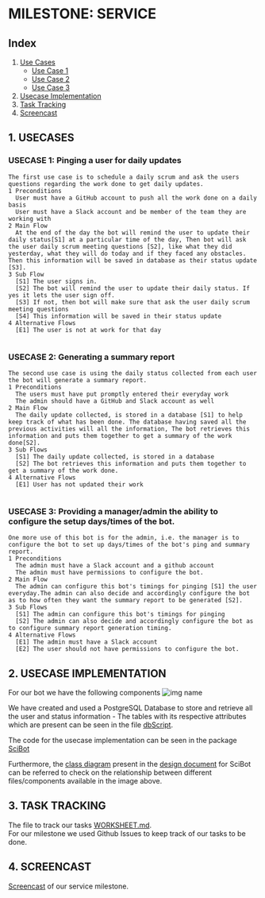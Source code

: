 # MILESTONE: SERVICE

## Index
1. [Use Cases](#usecase)
	* [Use Case 1](#usecase1)
	* [Use Case 2](#usecase2)
	* [Use Case 3](#usecase3)
2. [Usecase Implementation](#implement)
3. [Task Tracking](#track)
4. [Screencast](#screencast)

## <a name="usecase"></a> 1. USECASES

### <a name="usecase1"></a> USECASE 1: Pinging a user for daily updates

```
The first use case is to schedule a daily scrum and ask the users questions regarding the work done to get daily updates.
1 Preconditions
  User must have a GitHub account to push all the work done on a daily basis
  User must have a Slack account and be member of the team they are working with
2 Main Flow
  At the end of the day the bot will remind the user to update their daily status[S1] at a particular time of the day, Then bot will ask the user daily scrum meeting questions [S2], like what they did yesterday, what they will do today and if they faced any obstacles. Then this information will be saved in database as their status update [S3].
3 Sub Flow
  [S1] The user signs in.
  [S2] The bot will remind the user to update their daily status. If yes it lets the user sign off.
  [S3] If not, then bot will make sure that ask the user daily scrum meeting questions
  [S4] This information will be saved in their status update
4 Alternative Flows
  [E1] The user is not at work for that day
  
```

### <a name="usecase2"></a> USECASE 2: Generating a summary report
```
The second use case is using the daily status collected from each user the bot will generate a summary report.
1 Preconditions
  The users must have put promptly entered their everyday work
  The admin should have a GitHub and Slack account as well
2 Main Flow
  The daily update collected, is stored in a database [S1] to help keep track of what has been done. The database having saved all the previous activities will all the information, The bot retrieves this information and puts them together to get a summary of the work done[S2].
3 Sub Flows
  [S1] The daily update collected, is stored in a database
  [S2] The bot retrieves this information and puts them together to get a summary of the work done.
4 Alternative Flows
  [E1] User has not updated their work
  
```

### <a name="usecase3"></a> USECASE 3: Providing a manager/admin the ability to configure the setup days/times of the bot.
```
One more use of this bot is for the admin, i.e. the manager is to configure the bot to set up days/times of the bot's ping and summary report.
1 Preconditions
  The admin must have a Slack account and a github account
  The admin must have permissions to configure the bot.
2 Main Flow
  The admin can configure this bot's timings for pinging [S1] the user everyday.The admin can also decide and accordingly configure the bot as to how often they want the summary report to be generated [S2].
3 Sub Flows
  [S1] The admin can configure this bot's timings for pinging
  [S2] The admin can also decide and accordingly configure the bot as to configure summary report generation timing.
4 Alternative Flows
  [E1] The admin must have a Slack account
  [E2] The user should not have permissions to configure the bot.

```
## <a name="implement"></a> 2. USECASE IMPLEMENTATION
For our bot we have the following components
![img name](Images/module_list.JPG)

We have created and used a PostgreSQL Database to store and retrieve all the user and status information - The tables with its respective attributes which are present can be seen in the file [dbScript](https://github.com/nithya-kumar/CSC510_F17_Project/blob/master/SciBot/dbScript.sh).

The code for the usecase implementation can be seen in the package [SciBot](https://github.com/nithya-kumar/CSC510_F17_Project/tree/master/SciBot)

Furthermore, the [class diagram](https://github.com/nithya-kumar/CSC510_F17_Project/blob/master/ClassDiagram/ClassDiagram.jpg) present in the [design document](https://github.com/nithya-kumar/CSC510_F17_Project/blob/master/DESIGN.md) for SciBot can be referred to check on the relationship between different files/components available in the image above.

## <a name="track"></a> 3. TASK TRACKING

The file to track our tasks [WORKSHEET.md](https://github.com/nithya-kumar/CSC510_F17_Project/blob/master/WORKSHEET.md).  
For our milestone we used Github Issues to keep track of our tasks to be done.

## <a name="screencast"></a> 4. SCREENCAST

[Screencast](https://goo.gl/wXkosF) of our service milestone.
